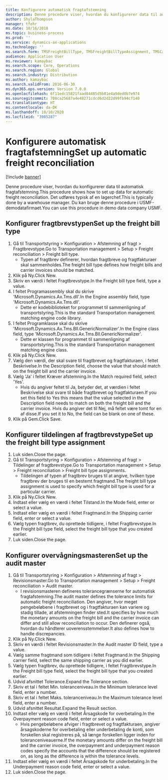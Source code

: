 ```yaml
---
title: Konfigurere automatisk fragtafstemning
description: Denne procedure viser, hvordan du konfigurerer data til automatisk fragtafstemning.
author: ShylaThompson
manager: tfehr
ms.date: 10/16/2018
ms.topic: business-process
ms.prod: ''
ms.service: dynamics-ax-applications
ms.technology: ''
ms.search.form: TMSFreightBillType, TMSFreightBillTypeAssignment, TMSCarrierCodeLookup, DefaultDashboard, TMSAuditMaster
audience: Application User
ms.reviewer: kamaybac
ms.search.scope: Core, Operations
ms.search.region: Global
ms.search.industry: Distribution
ms.author: kamaybac
ms.search.validFrom: 2016-06-30
ms.dyn365.ops.version: Version 7.0.0
ms.openlocfilehash: 6f11edc15821faad84485d5b81e4a9ded0b7e974
ms.sourcegitcommit: 708ca25687a4e48271cdcd6d2d22d99fb94cf140
ms.translationtype: HT
ms.contentlocale: da-DK
ms.lasthandoff: 10/10/2020
ms.locfileid: "3985287"
---
```

# <a name="set-up-automatic-freight-reconciliation"></a><span data-ttu-id="284dd-103">Konfigurere automatisk fragtafstemning</span><span class="sxs-lookup"><span data-stu-id="284dd-103">Set up automatic freight reconciliation</span></span>

[!include [banner](../../includes/banner.md)]

<span data-ttu-id="284dd-104">Denne procedure viser, hvordan du konfigurerer data til automatisk fragtafstemning.</span><span class="sxs-lookup"><span data-stu-id="284dd-104">This procedure shows how to set up data for automatic freight reconciliation.</span></span> <span data-ttu-id="284dd-105">Det udføres typisk af en lagerchef.</span><span class="sxs-lookup"><span data-stu-id="284dd-105">This is typically done by a warehouse manager.</span></span> <span data-ttu-id="284dd-106">Du kan bruge denne procedure i USMF-demodatafirmaet.</span><span class="sxs-lookup"><span data-stu-id="284dd-106">You can use this procedure in demo data company USMF.</span></span>


## <a name="set-up-the-freight-bill-type"></a><span data-ttu-id="284dd-107">Konfigurer fragtbrevstypen</span><span class="sxs-lookup"><span data-stu-id="284dd-107">Set up the freight bill type</span></span>
1. <span data-ttu-id="284dd-108">Gå til Transportstyring > Konfiguration > Afstemning af fragt > Fragtbrevstype.</span><span class="sxs-lookup"><span data-stu-id="284dd-108">Go to Transportation management > Setup > Freight reconciliation > Freight bill type.</span></span>
    * <span data-ttu-id="284dd-109">Typen af fragtbrev definerer, hvordan fragtbreve og fragtfakturaer skal sammenholdes.</span><span class="sxs-lookup"><span data-stu-id="284dd-109">The freight bill type defines how freight bills and carrier invoices  should be matched.</span></span>  
2. <span data-ttu-id="284dd-110">Klik på Ny.</span><span class="sxs-lookup"><span data-stu-id="284dd-110">Click New.</span></span>
3. <span data-ttu-id="284dd-111">Skriv en værdi i feltet Fragtbrevstype.</span><span class="sxs-lookup"><span data-stu-id="284dd-111">In the Freight bill type field, type a value.</span></span>
4. <span data-ttu-id="284dd-112">I feltet Programassembly skal du skrive 'Microsoft.Dynamics.Ax.Tms.dll'.</span><span class="sxs-lookup"><span data-stu-id="284dd-112">In the Engine assembly field, type 'Microsoft.Dynamics.Ax.Tms.dll'.</span></span>
    * <span data-ttu-id="284dd-113">Dette er kodebiblioteket for programmet til sammenligning af transportstyring.</span><span class="sxs-lookup"><span data-stu-id="284dd-113">This is the standard Transportation management matching engine code library.</span></span>  
5. <span data-ttu-id="284dd-114">I feltet Programklasse skal du skrive 'Microsoft.Dynamics.Ax.Tms.Bll.GenericNormalizer'.</span><span class="sxs-lookup"><span data-stu-id="284dd-114">In the Engine class field, type 'Microsoft.Dynamics.Ax.Tms.Bll.GenericNormalizer'.</span></span>
    * <span data-ttu-id="284dd-115">Dette er klassen for programmet til sammenligning af transportstyring.</span><span class="sxs-lookup"><span data-stu-id="284dd-115">This is the standard Transportation management matching engine class.</span></span>  
6. <span data-ttu-id="284dd-116">Klik på Ny.</span><span class="sxs-lookup"><span data-stu-id="284dd-116">Click New.</span></span>
7. <span data-ttu-id="284dd-117">Vælg den værdi, der skal svare til fragtbrevet og fragtfakturaen, i feltet Beskrivelse.</span><span class="sxs-lookup"><span data-stu-id="284dd-117">In the Description field, choose the value that should match on the freight bill and the carrier invoice.</span></span>  
8. <span data-ttu-id="284dd-118">Vælg 'Ja' i feltet Kræver afstemning.</span><span class="sxs-lookup"><span data-stu-id="284dd-118">In the Match required field, select 'Yes'.</span></span>
    * <span data-ttu-id="284dd-119">Hvis du angiver feltet til Ja, betyder det, at værdien i feltet Beskrivelse skal svare til både fragtbrevet og fragtfakturaen.</span><span class="sxs-lookup"><span data-stu-id="284dd-119">If you set this field to Yes this means that the value selected in the Description field needs to match on both the freight bill and the carrier invoice.</span></span> <span data-ttu-id="284dd-120">Hvis du angiver det til Nej, må feltet være tomt for en af disse.</span><span class="sxs-lookup"><span data-stu-id="284dd-120">If you set it to No, the field can be blank on one of these.</span></span>  
9. <span data-ttu-id="284dd-121">Klik på Gem.</span><span class="sxs-lookup"><span data-stu-id="284dd-121">Click Save.</span></span>

## <a name="set-up-the-freight-bill-type-assignment"></a><span data-ttu-id="284dd-122">Konfigurer tildelingen af fragtbrevstype</span><span class="sxs-lookup"><span data-stu-id="284dd-122">Set up the freight bill type assignment</span></span>
1. <span data-ttu-id="284dd-123">Luk siden.</span><span class="sxs-lookup"><span data-stu-id="284dd-123">Close the page.</span></span>
2. <span data-ttu-id="284dd-124">Gå til Transportstyring > Konfiguration > Afstemning af fragt > Tildelinger af fragtbrevstype.</span><span class="sxs-lookup"><span data-stu-id="284dd-124">Go to Transportation management > Setup > Freight reconciliation > Freight bill type assignments.</span></span>
    * <span data-ttu-id="284dd-125">Tildelingen af typen af fragtbrev bruges til at angive, hvilken type fragtbrev der bruges til en bestemt fragtmand.</span><span class="sxs-lookup"><span data-stu-id="284dd-125">The freight bill type assignment is used to specify which freight bill type is used for a particular carrier.</span></span>   
3. <span data-ttu-id="284dd-126">Klik på Ny.</span><span class="sxs-lookup"><span data-stu-id="284dd-126">Click New.</span></span>
4. <span data-ttu-id="284dd-127">Indtast eller vælg en værdi i feltet Tilstand.</span><span class="sxs-lookup"><span data-stu-id="284dd-127">In the Mode field, enter or select a value.</span></span>
5. <span data-ttu-id="284dd-128">Indtast eller vælg en værdi i feltet Fragtmand.</span><span class="sxs-lookup"><span data-stu-id="284dd-128">In the Shipping carrier field, enter or select a value.</span></span>
6. <span data-ttu-id="284dd-129">Vælg typen fragtbrev, du oprettede tidligere, i feltet Fragtbrevstype.</span><span class="sxs-lookup"><span data-stu-id="284dd-129">In the Freight bill type field, select the freight bill type that you created earlier.</span></span>
7. <span data-ttu-id="284dd-130">Luk siden.</span><span class="sxs-lookup"><span data-stu-id="284dd-130">Close the page.</span></span>

## <a name="set-up-the-audit-master"></a><span data-ttu-id="284dd-131">Konfigurer overvågningsmasteren</span><span class="sxs-lookup"><span data-stu-id="284dd-131">Set up the audit master</span></span>
1. <span data-ttu-id="284dd-132">Gå til Transportstyring > Konfiguration > Afstemning af fragt > Revisionsmaster.</span><span class="sxs-lookup"><span data-stu-id="284dd-132">Go to Transportation management > Setup > Freight reconciliation > Audit master.</span></span>
    * <span data-ttu-id="284dd-133">I revisionsmasteren defineres tolerancegrænserne for automatisk fragtafstemning.</span><span class="sxs-lookup"><span data-stu-id="284dd-133">The audit master defines the tolerance limits for automatic freight reconciliation.</span></span> <span data-ttu-id="284dd-134">Den angiver, hvor meget pengebeløbene i fragtbrevet og i fragtfakturaen kan variere og stadig tillade, at afstemningen finder sted.</span><span class="sxs-lookup"><span data-stu-id="284dd-134">It specifies by how much the monetary amounts on the freight bill and the carrier invoice can differ and still allow reconciliation to occur.</span></span> <span data-ttu-id="284dd-135">Den definerer også, hvordan du håndterer uoverensstemmelser.</span><span class="sxs-lookup"><span data-stu-id="284dd-135">It also defines how to handle discrepancies.</span></span>  
2. <span data-ttu-id="284dd-136">Klik på Ny.</span><span class="sxs-lookup"><span data-stu-id="284dd-136">Click New.</span></span>
3. <span data-ttu-id="284dd-137">Skriv en værdi i feltet Revisionsmaster.</span><span class="sxs-lookup"><span data-stu-id="284dd-137">In the Audit master ID field, type a value.</span></span>
4. <span data-ttu-id="284dd-138">Vælg samme fragtmand som tidligere i feltet Fragtmand.</span><span class="sxs-lookup"><span data-stu-id="284dd-138">In the Shipping carrier  field, select the same shipping carrier as you did earlier.</span></span>
5. <span data-ttu-id="284dd-139">Vælg typen fragtbrev, du oprettede tidligere, i feltet Fragtbrevstype.</span><span class="sxs-lookup"><span data-stu-id="284dd-139">In the Freight bill type field, select the freight bill type that you created earlier.</span></span>
6. <span data-ttu-id="284dd-140">Udvid afsnittet Tolerance.</span><span class="sxs-lookup"><span data-stu-id="284dd-140">Expand the Tolerance section.</span></span>
7. <span data-ttu-id="284dd-141">Skriv et tal i feltet Min. toleranceniveau.</span><span class="sxs-lookup"><span data-stu-id="284dd-141">In the Minimum tolerance level field, enter a number.</span></span>
8. <span data-ttu-id="284dd-142">Skriv et tal i feltet Maks. toleranceniveau.</span><span class="sxs-lookup"><span data-stu-id="284dd-142">In the Maximum tolerance level field, enter a number.</span></span>
9. <span data-ttu-id="284dd-143">Udvid afsnittet Resultat.</span><span class="sxs-lookup"><span data-stu-id="284dd-143">Expand the Result section.</span></span>
10. <span data-ttu-id="284dd-144">Indtast eller vælg en værdi i feltet Årsagskode for overbetaling.</span><span class="sxs-lookup"><span data-stu-id="284dd-144">In the Overpayment reason code field, enter or select a value.</span></span>
    * <span data-ttu-id="284dd-145">Hvis pengebeløbene afviger i fragtbrevet og fragtfakturaen, angiver årsagskoderne for overbetaling eller underbetaling de konti, som forskellen skal registreres på, så længe forskellen ligger inden for toleranceniveauerne.</span><span class="sxs-lookup"><span data-stu-id="284dd-145">If the monetary amounts differ on the freight bill and the carrier invoice, the overpayment and underpayment reason codes specify the accounts that the difference should be registered on, as long as the difference is within the tolerance levels.</span></span>  
11. <span data-ttu-id="284dd-146">Indtast eller vælg en værdi i feltet Årsagskode for underbetaling.</span><span class="sxs-lookup"><span data-stu-id="284dd-146">In the Underpayment reason code field, enter or select a value.</span></span>
12. <span data-ttu-id="284dd-147">Luk siden.</span><span class="sxs-lookup"><span data-stu-id="284dd-147">Close the page.</span></span>

